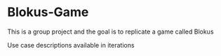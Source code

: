 # Blokus-Game
This is a group project and the goal is to replicate a game called Blokus

Use case descriptions available in iterations
